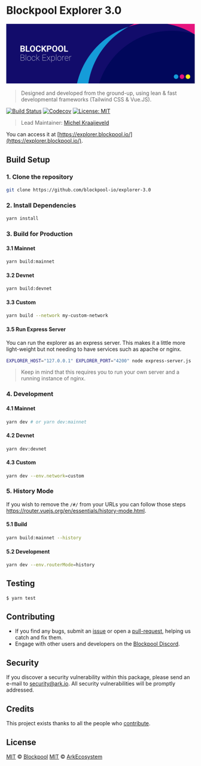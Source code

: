 # Blockpool Explorer 3.0

<p align="center">
    <img src="/banner.png" />
</p>

> Designed and developed from the ground-up, using lean & fast developmental frameworks (Tailwind CSS & Vue.JS).

[![Build Status](https://badgen.now.sh/circleci/github/blockpool-io/explorer-3.0)](https://circleci.com/gh/blockpool-io/explorer-3.0)
[![Codecov](https://badgen.now.sh/codecov/c/github/blockpool-io/explorer-3.0)](https://codecov.io/gh/blockpool-io/explorer-3.0)
[![License: MIT](https://badgen.now.sh/badge/license/MIT/green)](https://opensource.org/licenses/MIT)

> Lead Maintainer: [Michel Kraaijeveld](https://github.com/ItsANameToo)

You can access it at [https://explorer.blockpool.io/](https://explorer.blockpool.io/).

## Build Setup

### 1. Clone the repository

```bash
git clone https://github.com/blockpool-io/explorer-3.0
```

### 2. Install Dependencies

```bash
yarn install
```

### 3. Build for Production

#### 3.1 Mainnet

```bash
yarn build:mainnet
```

#### 3.2 Devnet

```bash
yarn build:devnet
```

#### 3.3 Custom

```bash
yarn build --network my-custom-network
```

#### 3.5 Run Express Server

You can run the explorer as an express server. This makes it a little more light-weight but not needing to have services such as apache or nginx.

```bash
EXPLORER_HOST="127.0.0.1" EXPLORER_PORT="4200" node express-server.js
```

> Keep in mind that this requires you to run your own server and a running instance of nginx.

### 4. Development

#### 4.1 Mainnet

```bash
yarn dev # or yarn dev:mainnet
```

#### 4.2 Devnet

```bash
yarn dev:devnet
```

#### 4.3 Custom

```bash
yarn dev --env.network=custom
```

### 5. History Mode

If you wish to remove the `/#/` from your URLs you can follow those steps https://router.vuejs.org/en/essentials/history-mode.html.

#### 5.1 Build

```bash
yarn build:mainnet --history
```

#### 5.2 Development

```bash
yarn dev --env.routerMode=history
```

## Testing

``` bash
$ yarn test
```

## Contributing

* If you find any bugs, submit an [issue](../../issues) or open a [pull-request](../../pulls), helping us catch and fix them.
* Engage with other users and developers on the [Blockpool Discord](https://discord.blockpool.io).

## Security

If you discover a security vulnerability within this package, please send an e-mail to security@ark.io. All security vulnerabilities will be promptly addressed.

## Credits

This project exists thanks to all the people who [contribute](../../contributors).

## License

[MIT](LICENSE) © [Blockpool](https://blockpool.io)
[MIT](LICENSE) © [ArkEcosystem](https://ark.io)
